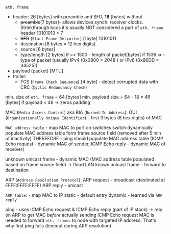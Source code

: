 `eth. frame`:
- header:  26 [bytes] with preamble and SFD, **18** [bytes] without
	- ~~preamble~~[7 bytes]- allows devices synch. receiver clocks. Striekthrough bcos it's usually NOT considered a part of `eth. frame` header
	  10101010 * 7
	- ~~SFD~~ (`Start Frame Delimiter`) [1byte]
	  10101011
	- destination [6 bytes = 12 hex digits]
	- source [6 bytes]
	- type/length [2 bytes]
	  if =< 1500 - length of packet[bytes]
	  if 1536 => - type of packet
	  (usually IPv4 (0x0800 = 2048 ) or IPv6 (0x86DD = 34525))
- payload (packet) [MTU]
- trailer:
	- FCS (`Frame Check Sequence`) [4 byte] - detect corrupted data with CRC (`Cyclic Redundancy Check`)

min. size of `eth. frame` = 64 [bytes]
min. payload size = 64 - 18 = 46 [bytes]
if payload < 46 -> zeros padding

MAC (`Media Access Control`) aka BIA (`Burned-In Address`):
OUI (`Organizationally Unique Identifier`) - first 3 bytes (6 hex digits) of MAC

`MAC address table` - map MAC to port on switches
switch dynamically populate MAC address table form frame source field (removed after 5 min of inactivity)
THEREFORE - ping should populate MAC address table
(ICMP Echo request - dynamic MAC of sender, ICMP Echo reply - dynamic MAC of receiver)

unknown unicast frame - dynamic MAC (MAC address table populated based on frame source field) -> flood LAN
known unicast frame - forward to destination


ARP (`Address Resolution Protocol`):
ARP request - broadcast (destinated at FFFF:FFFF:FFFF)
ARP reply - unicast

`ARP table`: - map MAC to IP
static - default entry
dynamic - learned via `ARP reply`

ping - uses ICMP Echo request & ICMP Echo reply (part of IP stack) -> rely on ARP to get MAC *before* actually sending ICMP Echo request
MAC is needed to forward `eth. frames` to node with targeted IP address.
That's why first ping fails (timeout during ARP resolution) 